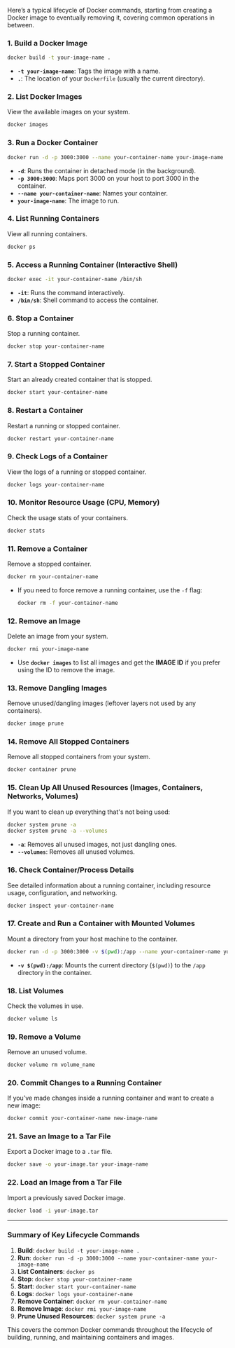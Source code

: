 Here’s a typical lifecycle of Docker commands, starting from creating a Docker image to eventually removing it, covering common operations in between.

### **1. Build a Docker Image**

```bash
docker build -t your-image-name .
```
- **`-t your-image-name`**: Tags the image with a name.
- **`.`**: The location of your `Dockerfile` (usually the current directory).

### **2. List Docker Images**
View the available images on your system.

```bash
docker images
```

### **3. Run a Docker Container**

```bash
docker run -d -p 3000:3000 --name your-container-name your-image-name
```
- **`-d`**: Runs the container in detached mode (in the background).
- **`-p 3000:3000`**: Maps port 3000 on your host to port 3000 in the container.
- **`--name your-container-name`**: Names your container.
- **`your-image-name`**: The image to run.

### **4. List Running Containers**
View all running containers.

```bash
docker ps
```

### **5. Access a Running Container (Interactive Shell)**

```bash
docker exec -it your-container-name /bin/sh
```
- **`-it`**: Runs the command interactively.
- **`/bin/sh`**: Shell command to access the container.

### **6. Stop a Container**
Stop a running container.

```bash
docker stop your-container-name
```

### **7. Start a Stopped Container**
Start an already created container that is stopped.

```bash
docker start your-container-name
```

### **8. Restart a Container**
Restart a running or stopped container.

```bash
docker restart your-container-name
```

### **9. Check Logs of a Container**
View the logs of a running or stopped container.

```bash
docker logs your-container-name
```

### **10. Monitor Resource Usage (CPU, Memory)**
Check the usage stats of your containers.

```bash
docker stats
```

### **11. Remove a Container**
Remove a stopped container.

```bash
docker rm your-container-name
```

- If you need to force remove a running container, use the `-f` flag:

  ```bash
  docker rm -f your-container-name
  ```

### **12. Remove an Image**
Delete an image from your system.

```bash
docker rmi your-image-name
```

- Use **`docker images`** to list all images and get the **IMAGE ID** if you prefer using the ID to remove the image.

### **13. Remove Dangling Images**
Remove unused/dangling images (leftover layers not used by any containers).

```bash
docker image prune
```

### **14. Remove All Stopped Containers**
Remove all stopped containers from your system.

```bash
docker container prune
```

### **15. Clean Up All Unused Resources (Images, Containers, Networks, Volumes)**
If you want to clean up everything that's not being used:

```bash
docker system prune -a
docker system prune -a --volumes
```
- **`-a`**: Removes all unused images, not just dangling ones.
- **`--volumes`**: Removes all unused volumes.

### **16. Check Container/Process Details**
See detailed information about a running container, including resource usage, configuration, and networking.

```bash
docker inspect your-container-name
```

### **17. Create and Run a Container with Mounted Volumes**
Mount a directory from your host machine to the container.

```bash
docker run -d -p 3000:3000 -v $(pwd):/app --name your-container-name your-image-name
```
- **`-v $(pwd):/app`**: Mounts the current directory (`$(pwd)`) to the `/app` directory in the container.

### **18. List Volumes**
Check the volumes in use.

```bash
docker volume ls
```

### **19. Remove a Volume**
Remove an unused volume.

```bash
docker volume rm volume_name
```

### **20. Commit Changes to a Running Container**
If you’ve made changes inside a running container and want to create a new image:

```bash
docker commit your-container-name new-image-name
```

### **21. Save an Image to a Tar File**
Export a Docker image to a `.tar` file.

```bash
docker save -o your-image.tar your-image-name
```

### **22. Load an Image from a Tar File**
Import a previously saved Docker image.

```bash
docker load -i your-image.tar
```

---

### **Summary of Key Lifecycle Commands**
1. **Build**: `docker build -t your-image-name .`
2. **Run**: `docker run -d -p 3000:3000 --name your-container-name your-image-name`
3. **List Containers**: `docker ps`
4. **Stop**: `docker stop your-container-name`
5. **Start**: `docker start your-container-name`
6. **Logs**: `docker logs your-container-name`
7. **Remove Container**: `docker rm your-container-name`
8. **Remove Image**: `docker rmi your-image-name`
9. **Prune Unused Resources**: `docker system prune -a`

This covers the common Docker commands throughout the lifecycle of building, running, and maintaining containers and images.